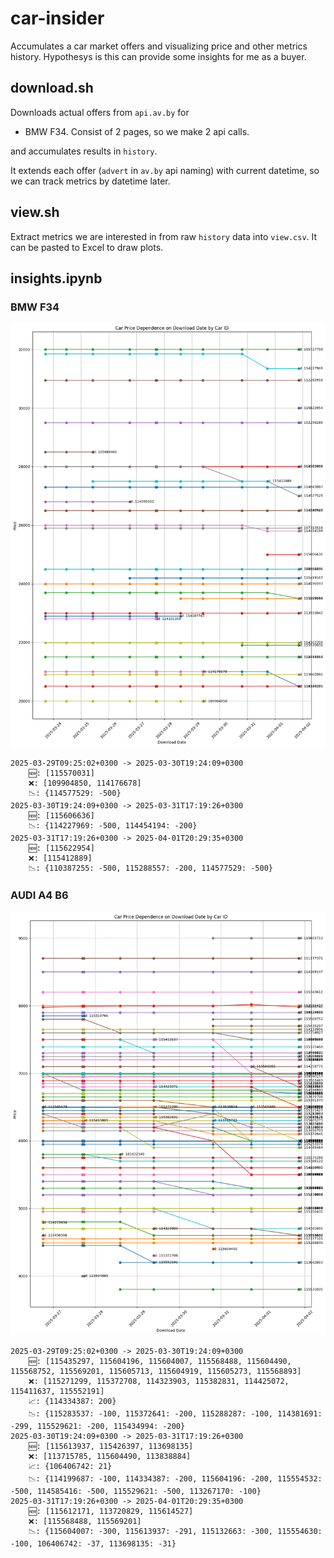 # car-insider
Accumulates a car market offers and visualizing price and other metrics history. Hypothesys is this can provide some insights for me as a buyer.

## download.sh
Downloads actual offers from `api.av.by` for
 * BMW F34. Consist of 2 pages, so we make 2 api calls.

and accumulates results in `history`.

It extends each offer (`advert` in `av.by` api naming) with current datetime, so we can track metrics by datetime later.

## view.sh
Extract metrics we are interested in from raw `history` data into `view.csv`. It can be pasted to Excel to draw plots.

## insights.ipynb
### BMW F34
![BMW F34 Price History](img/bmw_f34_price.png)
```
2025-03-29T09:25:02+0300 -> 2025-03-30T19:24:09+0300
	🆕: [115570031]
	❌: [109904850, 114176678]
	📉: {114577529: -500}
2025-03-30T19:24:09+0300 -> 2025-03-31T17:19:26+0300
	🆕: [115606636]
	📉: {114227969: -500, 114454194: -200}
2025-03-31T17:19:26+0300 -> 2025-04-01T20:29:35+0300
	🆕: [115622954]
	❌: [115412889]
	📉: {110387255: -500, 115288557: -200, 114577529: -500}
```

### AUDI A4 B6
![AUDI A4 B6 Price History](img/audi_a4_b6_price.png)
```
2025-03-29T09:25:02+0300 -> 2025-03-30T19:24:09+0300
	🆕: [115435297, 115604196, 115604007, 115568488, 115604490, 115568752, 115569201, 115605713, 115604919, 115605273, 115568893]
	❌: [115271299, 115372708, 114323903, 115382831, 114425072, 115411637, 115552191]
	📈: {114334387: 200}
	📉: {115283537: -100, 115372641: -200, 115288287: -100, 114381691: -299, 115529621: -200, 115434994: -200}
2025-03-30T19:24:09+0300 -> 2025-03-31T17:19:26+0300
	🆕: [115613937, 115426397, 113698135]
	❌: [113715785, 115604490, 113838884]
	📈: {106406742: 21}
	📉: {114199687: -100, 114334387: -200, 115604196: -200, 115554532: -500, 114585416: -500, 115529621: -500, 113267170: -100}
2025-03-31T17:19:26+0300 -> 2025-04-01T20:29:35+0300
	🆕: [115612171, 113720829, 115614527]
	❌: [115568488, 115569201]
	📉: {115604007: -300, 115613937: -291, 115132663: -300, 115554630: -100, 106406742: -37, 113698135: -31}
```
